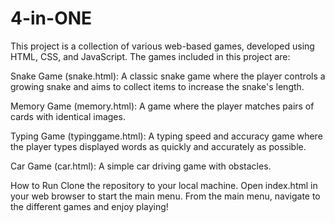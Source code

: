 # 4-in-ONE


This project is a collection of various web-based games, developed using HTML, CSS, and JavaScript. The games included in this project are:

Snake Game (snake.html): A classic snake game where the player controls a growing snake and aims to collect items to increase the snake's length.

Memory Game (memory.html): A game where the player matches pairs of cards with identical images.

Typing Game (typinggame.html): A typing speed and accuracy game where the player types displayed words as quickly and accurately as possible.

Car Game (car.html): A simple car driving game with obstacles.



How to Run
Clone the repository to your local machine.
Open index.html in your web browser to start the main menu.
From the main menu, navigate to the different games and enjoy playing!
